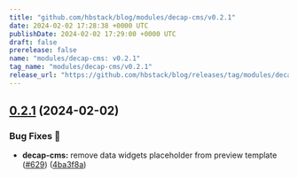 ```yaml
---
title: "github.com/hbstack/blog/modules/decap-cms/v0.2.1"
date: 2024-02-02 17:28:38 +0000 UTC
publishDate: 2024-02-02 17:29:00 +0000 UTC
draft: false
prerelease: false
name: "modules/decap-cms: v0.2.1"
tag_name: "modules/decap-cms/v0.2.1"
release_url: "https://github.com/hbstack/blog/releases/tag/modules/decap-cms/v0.2.1"
---
```


## [0.2.1](https://github.com/hbstack/blog/compare/modules/decap-cms/v0.2.0...modules/decap-cms/v0.2.1) (2024-02-02)


### Bug Fixes 🐞

* **decap-cms:** remove data widgets placeholder from preview template ([#629](https://github.com/hbstack/blog/issues/629)) ([4ba3f8a](https://github.com/hbstack/blog/commit/4ba3f8ad9d68bc0ce21f859b23f1223e9c1a1bbd))

